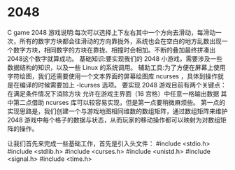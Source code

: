# 2048
C game 2048
游戏说明:每次可以选择上下左右其中一个方向去滑动，每滑动一次，所有的数字方块都会往滑动的方向靠拢外，系统也会在空白的地方乱数出现一个数字方块，相同数字的方块在靠拢、相撞时会相加。不断的叠加最终拼凑出2048这个数字就算成功。
基础知识:要实现我们的 2048 小游戏，需要涉及一些数据结构的知识，以及一些 Linux 的系统调用。
辅助工具:为了方便在屏幕上使用字符绘图，我们还需要使用一个文本界面的屏幕绘图库 ncurses ，具体到操作就是在编译的时候需要加上 -lcurses 选项。
要实现 2048 游戏目前有两个关键点：
在满足条件情况下消除方块
允许在游戏主界面（16 宫格）中任意一格输出数据
其中第二点借助 ncurses 库可以较容易实现，但是第一点要稍微麻烦些。
第一点的实现思路是，我们创建一个与游戏地图相同维数的数组矩阵，通过数组矩阵来维护 2048 游戏中每个格子的数据与状态，从而玩家的移动操作都可以映射为对数组矩阵的操作。


让我们首先来完成一些基础工作，首先是引入头文件：
#include <stdio.h>
#include <stdlib.h>
#include <curses.h>
#include <unistd.h>
#include <signal.h>
#include <time.h>




